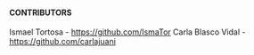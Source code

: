 #### CONTRIBUTORS

Ismael Tortosa - https://github.com/IsmaTor
Carla Blasco Vidal - https://github.com/carlajuani

